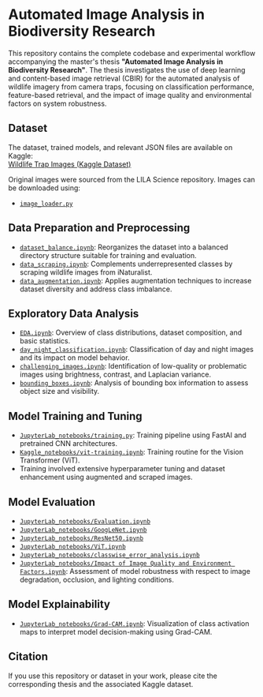 # Automated Image Analysis in Biodiversity Research

This repository contains the complete codebase and experimental workflow accompanying the master's thesis **"Automated Image Analysis in Biodiversity Research"**. The thesis investigates the use of deep learning and content-based image retrieval (CBIR) for the automated analysis of wildlife imagery from camera traps, focusing on classification performance, feature-based retrieval, and the impact of image quality and environmental factors on system robustness.

## Dataset

The dataset, trained models, and relevant JSON files are available on Kaggle:  
[Wildlife Trap Images (Kaggle Dataset)](https://www.kaggle.com/datasets/katzn13/wildlife-trap-images)

Original images were sourced from the LILA Science repository. Images can be downloaded using:

- [`image_loader.py`](image_loader.py)

## Data Preparation and Preprocessing

- [`dataset_balance.ipynb`](dataset_balance.ipynb): Reorganizes the dataset into a balanced directory structure suitable for training and evaluation.
- [`data_scraping.ipynb`](data_scraping.ipynb): Complements underrepresented classes by scraping wildlife images from iNaturalist.
- [`data_augmentation.ipynb`](data_augmentation.ipynb): Applies augmentation techniques to increase dataset diversity and address class imbalance.

## Exploratory Data Analysis

- [`EDA.ipynb`](EDA.ipynb): Overview of class distributions, dataset composition, and basic statistics.
- [`day_night_classification.ipynb`](day_night_classification.ipynb): Classification of day and night images and its impact on model behavior.
- [`challenging_images.ipynb`](challenging_images.ipynb): Identification of low-quality or problematic images using brightness, contrast, and Laplacian variance.
- [`bounding_boxes.ipynb`](bounding_boxes.ipynb): Analysis of bounding box information to assess object size and visibility.

## Model Training and Tuning

- [`JupyterLab_notebooks/training.py`](JupyterLab_notebooks/training.py): Training pipeline using FastAI and pretrained CNN architectures.
- [`Kaggle_notebooks/vit-training.ipynb`](Kaggle_notebooks/vit-training.ipynb): Training routine for the Vision Transformer (ViT).
- Training involved extensive hyperparameter tuning and dataset enhancement using augmented and scraped images.

## Model Evaluation

- [`JupyterLab_notebooks/Evaluation.ipynb`](JupyterLab_notebooks/Evaluation.ipynb)  
- [`JupyterLab_notebooks/GoogLeNet.ipynb`](JupyterLab_notebooks/GoogLeNet.ipynb)  
- [`JupyterLab_notebooks/ResNet50.ipynb`](JupyterLab_notebooks/ResNet50.ipynb)  
- [`JupyterLab_notebooks/ViT.ipynb`](JupyterLab_notebooks/ViT.ipynb)  
- [`JupyterLab_notebooks/classwise_error_analysis.ipynb`](JupyterLab_notebooks/classwise_error_analysis.ipynb)  
- [`JupyterLab_notebooks/Impact of Image Quality and Environment Factors.ipynb`](JupyterLab_notebooks/Impact%20of%20Image%20Quality%20and%20Environment%20Factors.ipynb): Assessment of model robustness with respect to image degradation, occlusion, and lighting conditions.

## Model Explainability

- [`JupyterLab_notebooks/Grad-CAM.ipynb`](JupyterLab_notebooks/Grad-CAM.ipynb): Visualization of class activation maps to interpret model decision-making using Grad-CAM.

## Citation

If you use this repository or dataset in your work, please cite the corresponding thesis and the associated Kaggle dataset.
